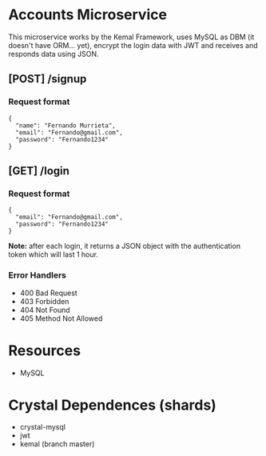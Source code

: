 # Accounts Microservice

  This microservice works by the Kemal Framework, uses MySQL as DBM (it doesn't have ORM... yet), encrypt the login data with JWT and receives and responds data       using JSON.
  
  <h2> [POST]   /signup </h3>
  <h3> Request format </h1>
  
  ```
  {
    "name": "Fernando Murrieta",
    "email": "Fernando@gmail.com",
    "password": "Fernando1234"
  }
```
  
  
  
  
  <h2> [GET]   /login </h3>
  <h3> Request format </h1>
  
  ```
  {
    "email": "Fernando@gmail.com",
    "password": "Fernando1234"
  }
```
  **Note:** after each login, it returns a JSON object with the authentication token which will last 1 hour.

  <h3> Error Handlers </h3>
 
  -  400 Bad Request
  -  403 Forbidden
  -  404 Not Found
  -  405 Method Not Allowed
  
  
# Resources

  - MySQL

# Crystal Dependences (shards)

 - crystal-mysql
 - jwt
 - kemal (branch master)


